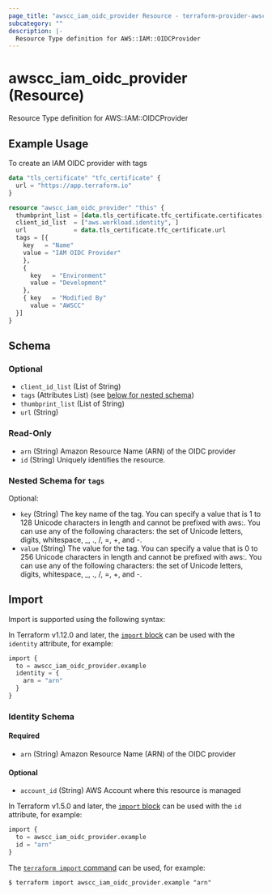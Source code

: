 ```yaml
---
page_title: "awscc_iam_oidc_provider Resource - terraform-provider-awscc"
subcategory: ""
description: |-
  Resource Type definition for AWS::IAM::OIDCProvider
---
```


# awscc_iam_oidc_provider (Resource)

Resource Type definition for AWS::IAM::OIDCProvider

## Example Usage

To create an IAM OIDC provider with tags
```terraform
data "tls_certificate" "tfc_certificate" {
  url = "https://app.terraform.io"
}

resource "awscc_iam_oidc_provider" "this" {
  thumbprint_list = [data.tls_certificate.tfc_certificate.certificates[0].sha1_fingerprint]
  client_id_list  = ["aws.workload.identity", ]
  url             = data.tls_certificate.tfc_certificate.url
  tags = [{
    key   = "Name"
    value = "IAM OIDC Provider"
    },
    {
      key   = "Environment"
      value = "Development"
    },
    { key   = "Modified By"
      value = "AWSCC"
  }]
}
```

<!-- schema generated by tfplugindocs -->
## Schema

### Optional

- `client_id_list` (List of String)
- `tags` (Attributes List) (see [below for nested schema](#nestedatt--tags))
- `thumbprint_list` (List of String)
- `url` (String)

### Read-Only

- `arn` (String) Amazon Resource Name (ARN) of the OIDC provider
- `id` (String) Uniquely identifies the resource.

<a id="nestedatt--tags"></a>
### Nested Schema for `tags`

Optional:

- `key` (String) The key name of the tag. You can specify a value that is 1 to 128 Unicode characters in length and cannot be prefixed with aws:. You can use any of the following characters: the set of Unicode letters, digits, whitespace, _, ., /, =, +, and -.
- `value` (String) The value for the tag. You can specify a value that is 0 to 256 Unicode characters in length and cannot be prefixed with aws:. You can use any of the following characters: the set of Unicode letters, digits, whitespace, _, ., /, =, +, and -.

## Import

Import is supported using the following syntax:

In Terraform v1.12.0 and later, the [`import` block](https://developer.hashicorp.com/terraform/language/import) can be used with the `identity` attribute, for example:

```terraform
import {
  to = awscc_iam_oidc_provider.example
  identity = {
    arn = "arn"
  }
}
```

<!-- schema generated by tfplugindocs -->
### Identity Schema

#### Required

- `arn` (String) Amazon Resource Name (ARN) of the OIDC provider

#### Optional

- `account_id` (String) AWS Account where this resource is managed

In Terraform v1.5.0 and later, the [`import` block](https://developer.hashicorp.com/terraform/language/import) can be used with the `id` attribute, for example:

```terraform
import {
  to = awscc_iam_oidc_provider.example
  id = "arn"
}
```

The [`terraform import` command](https://developer.hashicorp.com/terraform/cli/commands/import) can be used, for example:

```shell
$ terraform import awscc_iam_oidc_provider.example "arn"
```
